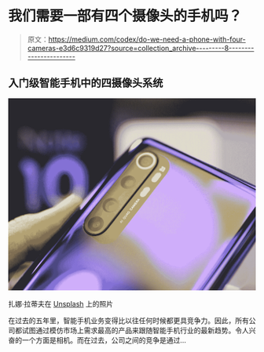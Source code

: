 # 我们需要一部有四个摄像头的手机吗？

> 原文：<https://medium.com/codex/do-we-need-a-phone-with-four-cameras-e3d6c9319d27?source=collection_archive---------8----------------------->

## 入门级智能手机中的四摄像头系统

![](img/7c57be9180a9d0436002bc6ce6f0fc09.png)

扎娜·拉蒂夫在 [Unsplash](https://unsplash.com/photos/6kVDN0VGj3c) 上的照片

在过去的五年里，智能手机业务变得比以往任何时候都更具竞争力。因此，所有公司都试图通过模仿市场上需求最高的产品来跟随智能手机行业的最新趋势。令人兴奋的一个方面是相机。而在过去，公司之间的竞争是通过…